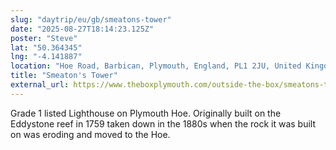 ```yaml
---
slug: "daytrip/eu/gb/smeatons-tower"
date: "2025-08-27T18:14:23.125Z"
poster: "Steve"
lat: "50.364345"
lng: "-4.141887"
location: "Hoe Road, Barbican, Plymouth, England, PL1 2JU, United Kingdom"
title: "Smeaton's Tower"
external_url: https://www.theboxplymouth.com/outside-the-box/smeatons-tower
---
```

Grade 1 listed Lighthouse on Plymouth Hoe. Originally built on the Eddystone reef in 1759 taken down in the 1880s when the rock it was built on was eroding and moved to the Hoe.